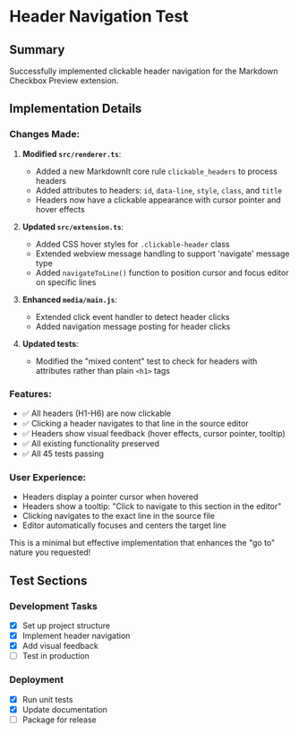 # Header Navigation Test

## Summary
Successfully implemented clickable header navigation for the Markdown Checkbox Preview extension.

## Implementation Details

### Changes Made:
1. **Modified `src/renderer.ts`**:
   - Added a new MarkdownIt core rule `clickable_headers` to process headers
   - Added attributes to headers: `id`, `data-line`, `style`, `class`, and `title`
   - Headers now have a clickable appearance with cursor pointer and hover effects

2. **Updated `src/extension.ts`**:
   - Added CSS hover styles for `.clickable-header` class
   - Extended webview message handling to support 'navigate' message type
   - Added `navigateToLine()` function to position cursor and focus editor on specific lines

3. **Enhanced `media/main.js`**:
   - Extended click event handler to detect header clicks
   - Added navigation message posting for header clicks

4. **Updated tests**:
   - Modified the "mixed content" test to check for headers with attributes rather than plain `<h1>` tags

### Features:
- ✅ All headers (H1-H6) are now clickable
- ✅ Clicking a header navigates to that line in the source editor
- ✅ Headers show visual feedback (hover effects, cursor pointer, tooltip)
- ✅ All existing functionality preserved
- ✅ All 45 tests passing

### User Experience:
- Headers display a pointer cursor when hovered
- Headers show a tooltip: "Click to navigate to this section in the editor"
- Clicking navigates to the exact line in the source file
- Editor automatically focuses and centers the target line

This is a minimal but effective implementation that enhances the "go to" nature you requested!

## Test Sections

### Development Tasks
- [x] Set up project structure
- [x] Implement header navigation
- [x] Add visual feedback
- [ ] Test in production

### Deployment
- [x] Run unit tests
- [x] Update documentation
- [ ] Package for release
